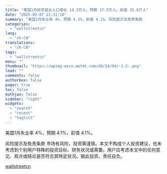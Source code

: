 ```yaml
---
title: "美国1月非农就业人口增长 14.3万人，预期 17.5万人，前值 25.6万人"
date: "2025-02-07 21:31:18"
summary: "美国1月失业率 4%，预期 4.1%，前值 4.1%。风险提示及免责条款              ..."
categories:
  - "wallstreetcn"
lang:
  - "zh-CN"
translations:
  - "zh-CN"
tags:
  - "wallstreetcn"
menu: ""
thumbnail: "https://wpimg-wscn.awtmt.com/d0/24/94/-1-2-.png"
lead: ""
comments: false
authorbox: false
pager: true
toc: false
mathjax: false
sidebar: "right"
widgets:
  - "search"
  - "recent"
  - "taglist"
---
```


美国1月失业率 4%，预期 4.1%，前值 4.1%。

风险提示及免责条款
市场有风险，投资需谨慎。本文不构成个人投资建议，也未考虑到个别用户特殊的投资目标、财务状况或需要。用户应考虑本文中的任何意见、观点或结论是否符合其特定状况。据此投资，责任自负。

[wallstreetcn](https://wallstreetcn.com/articles/3740615)
